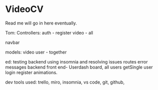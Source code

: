 # VideoCV

Read me will go in here eventually. 

Tom:
Controllers: 
auth - register
video - all

navbar

models:
video
user - together

ed:
testing backend using insomnia and resolving issues
routes
error messages backend
front end-
Userdash board,
all users
getSingle user
login
register
animations.

dev tools used:
trello, 
miro,
insomnia,
vs code,
git,
github,





